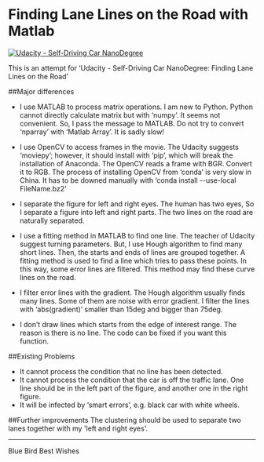 # **Finding Lane Lines on the Road with Matlab** 
[![Udacity - Self-Driving Car NanoDegree](https://s3.amazonaws.com/udacity-sdc/github/shield-carnd.svg)](http://www.udacity.com/drive)

This is an attempt for ‘Udacity - Self-Driving Car NanoDegree: Finding Lane Lines on the Road’

##Major differences
- I use MATLAB to process matrix operations. 
I am new to Python. Python cannot directly calculate matrix but with ‘numpy’. It seems not convenient. So, I pass the message to MATLAB. Do not try to convert ‘nparray’ with ‘Matlab Array’. It is sadly slow!

- I use OpenCV to access frames in the movie.
The Udacity suggests ‘moviepy’; however, it should install with ‘pip’, which will break the installation of Anaconda. The OpenCV reads a frame with BGR. Convert it to RGB. The process of installing OpenCV from ‘conda’ is very slow in China. It has to be downed manually with ‘conda install --use-local FileName.bz2’ 

- I separate the figure for left and right eyes.
The human has two eyes, So I separate a figure into left and right parts. The two lines on the road are naturally separated. 

- I use a fitting method in MATLAB to find one line.
The teacher of Udacity suggest turning parameters. But, I use Hough algorithm to find many short lines. Then, the starts and ends of lines are grouped together. A fitting method is used to find a line which tries to pass these points. In this way, some error lines are filtered. This method may find these curve lines on the road. 

- I filter error lines with the gradient.
The Hough algorithm usually finds many lines. Some of them are noise with error gradient. I filter the lines with ‘abs(gradient)’ smaller than 15deg and bigger than 75deg. 

- I don’t draw lines which starts from the edge of interest range.
The reason is there is no line. The code can be fixed if you want this function.

##Existing Problems 
- It cannot process the condition that no line has been detected.
- It cannot process the condition that the car is off the traffic lane. 
One line should be in the left part of the figure, and another one in the right figure.
- It will be infected by ‘smart errors’, e.g. black car with white wheels.


##Further improvements
The clustering should be used to separate two lanes together with my  'left and right eyes'.


------------


Blue Bird
Best Wishes